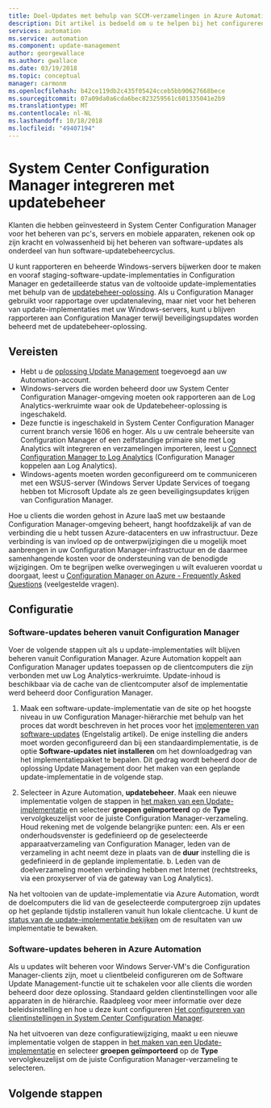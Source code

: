 ```yaml
---
title: Doel-Updates met behulp van SCCM-verzamelingen in Azure Automation - updatebeheer
description: Dit artikel is bedoeld om u te helpen bij het configureren van System Center Configuration Manager met deze oplossing voor het beheren van updates van met SCCM beheerde computers.
services: automation
ms.service: automation
ms.component: update-management
author: georgewallace
ms.author: gwallace
ms.date: 03/19/2018
ms.topic: conceptual
manager: carmonm
ms.openlocfilehash: b42ce119db2c435f05424cceb5bb90627668bece
ms.sourcegitcommit: 07a09da0a6cda6bec823259561c601335041e2b9
ms.translationtype: MT
ms.contentlocale: nl-NL
ms.lasthandoff: 10/18/2018
ms.locfileid: "49407194"
---
```

# <a name="integrate-system-center-configuration-manager-with-update-management"></a>System Center Configuration Manager integreren met updatebeheer

Klanten die hebben geïnvesteerd in System Center Configuration Manager voor het beheren van pc's, servers en mobiele apparaten, rekenen ook op zijn kracht en volwassenheid bij het beheren van software-updates als onderdeel van hun software-updatebeheercyclus.

U kunt rapporteren en beheerde Windows-servers bijwerken door te maken en vooraf staging-software-update-implementaties in Configuration Manager en gedetailleerde status van de voltooide update-implementaties met behulp van de [updatebeheer-oplossing](automation-update-management.md). Als u Configuration Manager gebruikt voor rapportage over updatenaleving, maar niet voor het beheren van update-implementaties met uw Windows-servers, kunt u blijven rapporteren aan Configuration Manager terwijl beveiligingsupdates worden beheerd met de updatebeheer-oplossing.

## <a name="prerequisites"></a>Vereisten

* Hebt u de [oplossing Update Management](automation-update-management.md) toegevoegd aan uw Automation-account.
* Windows-servers die worden beheerd door uw System Center Configuration Manager-omgeving moeten ook rapporteren aan de Log Analytics-werkruimte waar ook de Updatebeheer-oplossing is ingeschakeld.
* Deze functie is ingeschakeld in System Center Configuration Manager current branch versie 1606 en hoger. Als u uw centrale beheersite van Configuration Manager of een zelfstandige primaire site met Log Analytics wilt integreren en verzamelingen importeren, leest u [Connect Configuration Manager to Log Analytics](../log-analytics/log-analytics-sccm.md) (Configuration Manager koppelen aan Log Analytics).  
* Windows-agents moeten worden geconfigureerd om te communiceren met een WSUS-server (Windows Server Update Services of toegang hebben tot Microsoft Update als ze geen beveiligingsupdates krijgen van Configuration Manager.   

Hoe u clients die worden gehost in Azure IaaS met uw bestaande Configuration Manager-omgeving beheert, hangt hoofdzakelijk af van de verbinding die u hebt tussen Azure-datacenters en uw infrastructuur. Deze verbinding is van invloed op de ontwerpwijzigingen die u mogelijk moet aanbrengen in uw Configuration Manager-infrastructuur en de daarmee samenhangende kosten voor de ondersteuning van de benodigde wijzigingen. Om te begrijpen welke overwegingen u wilt evalueren voordat u doorgaat, leest u [Configuration Manager on Azure - Frequently Asked Questions](/sccm/core/understand/configuration-manager-on-azure#networking) (veelgestelde vragen).

## <a name="configuration"></a>Configuratie

### <a name="manage-software-updates-from-configuration-manager"></a>Software-updates beheren vanuit Configuration Manager 

Voer de volgende stappen uit als u update-implementaties wilt blijven beheren vanuit Configuration Manager. Azure Automation koppelt aan Configuration Manager updates toepassen op de clientcomputers die zijn verbonden met uw Log Analytics-werkruimte. Update-inhoud is beschikbaar via de cache van de clientcomputer alsof de implementatie werd beheerd door Configuration Manager.

1. Maak een software-update-implementatie van de site op het hoogste niveau in uw Configuration Manager-hiërarchie met behulp van het proces dat wordt beschreven in het proces voor het [implementeren van software-updates](/sccm/sum/deploy-use/deploy-software-updates) (Engelstalig artikel). De enige instelling die anders moet worden geconfigureerd dan bij een standaardimplementatie, is de optie **Software-updates niet installeren** om het downloadgedrag van het implementatiepakket te bepalen. Dit gedrag wordt beheerd door de oplossing Update Management door het maken van een geplande update-implementatie in de volgende stap.

1. Selecteer in Azure Automation, **updatebeheer**. Maak een nieuwe implementatie volgen de stappen in [het maken van een Update-implementatie](automation-tutorial-update-management.md#schedule-an-update-deployment) en selecteer **groepen geïmporteerd** op de **Type** vervolgkeuzelijst voor de juiste Configuration Manager-verzameling. Houd rekening met de volgende belangrijke punten: een. Als er een onderhoudsvenster is gedefinieerd op de geselecteerde apparaatverzameling van Configuration Manager, leden van de verzameling in acht neemt deze in plaats van de **duur** instelling die is gedefinieerd in de geplande implementatie.
    b. Leden van de doelverzameling moeten verbinding hebben met Internet (rechtstreeks, via een proxyserver of via de gateway van Log Analytics).

Na het voltooien van de update-implementatie via Azure Automation, wordt de doelcomputers die lid van de geselecteerde computergroep zijn updates op het geplande tijdstip installeren vanuit hun lokale clientcache. U kunt de [status van de update-implementatie bekijken](automation-tutorial-update-management.md#view-results-of-an-update-deployment) om de resultaten van uw implementatie te bewaken.

### <a name="manage-software-updates-from-azure-automation"></a>Software-updates beheren in Azure Automation

Als u updates wilt beheren voor Windows Server-VM's die Configuration Manager-clients zijn, moet u clientbeleid configureren om de Software Update Management-functie uit te schakelen voor alle clients die worden beheerd door deze oplossing. Standaard gelden clientinstellingen voor alle apparaten in de hiërarchie. Raadpleeg voor meer informatie over deze beleidsinstelling en hoe u deze kunt configureren [Het configureren van clientinstellingen in System Center Configuration Manager](/sccm/core/clients/deploy/configure-client-settings).

Na het uitvoeren van deze configuratiewijziging, maakt u een nieuwe implementatie volgen de stappen in [het maken van een Update-implementatie](automation-tutorial-update-management.md#schedule-an-update-deployment) en selecteer **groepen geïmporteerd** op de **Type** vervolgkeuzelijst om de juiste Configuration Manager-verzameling te selecteren.

## <a name="next-steps"></a>Volgende stappen

